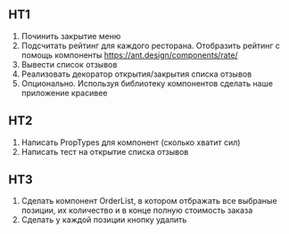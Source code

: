 ## HT1

1. Починить закрытие меню
2. Подсчитать рейтинг для каждого ресторана. Отобразить рейтинг с помощь компоненты https://ant.design/components/rate/
3. Вывести список отзывов
4. Реализовать декоратор открытия/закрытия списка отзывов
5. Опционально. Используя библиотеку компонентов сделать наше приложение красивее

## HT2

1. Написать PropTypes для компонент (сколько хватит сил)
2. Написать тест на открытие списка отзывов

## HT3

1. Сделать компонент OrderList, в котором отбражать все выбраные позиции, их количество и в конце полную стоимость заказа
2. Сделать у каждой позиции кнопку удалить
